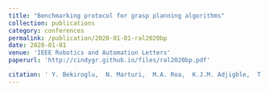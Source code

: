```yaml
---
title: "Benchmarking protocol for grasp planning algorithms"
collection: publications
category: conferences
permalink: /publication/2020-01-01-ral2020bp
date: 2020-01-01
venue: 'IEEE Robotics and Automation Letters'
paperurl: 'http://cindygr.github.io/files/ral2020bp.pdf'

citation: ' Y. Bekiroglu,  N. Marturi,  M.A. Roa,  K.J.M. Adjigble,  T. Pardi,  C. Grimm,  R. Balasubramanian,  K. Hang,  R. Stolkin, '
---
```


